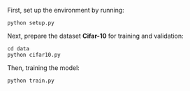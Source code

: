First, set up the environment by running:

```
python setup.py
```



Next, prepare the dataset **Cifar-10** for training and validation:

```
cd data
python cifar10.py
```



Then, training the model:

```
python train.py
```

